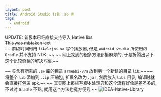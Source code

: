 ```yaml
---
layout: post
title: Android Studio 打包 .so 库
tags:
  - Android
---
```


UPDATE: 新版本已经直接支持导入 Native libs  
~~This was mistaken text~~  
~~ 前段时间利用 `libvlcjni.so` 写个播放器, 但是 `Android Studio` 所使用的 `Gradle` 并不支持 NDK. ~~
~~ 网上找到的很多方法都挺麻烦的, 于是折腾出以下这个比较奇葩的解决方案.~~
<!-- nomore -->
~~ 将含有所需的 `.so` 库的目录 `armeabi-v7a` 放到另一个新建的目录 `lib`.~~
~~ 将整个 `lib` 添加到 `.zip` 压缩包, 扩展名改为 `.jar`, 然后放入 `libs` 目录, 编译时就会直接打包进 apk.~~
~~ 其实网上那些写脚本处理的和这个流程好像是差不多的, 不过对 `Gradle` 不熟, 就用这个方法也挺方便的.~~
![IDEA-Native-Library](http://gncy2013.github.io/images/idea-native-lib.png)
